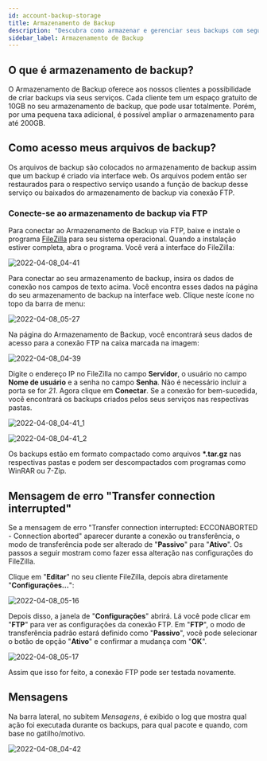 ```yaml
---
id: account-backup-storage
title: Armazenamento de Backup
description: "Descubra como armazenar e gerenciar seus backups com segurança usando opções de armazenamento escaláveis para fácil restauração e acesso → Saiba mais agora"
sidebar_label: Armazenamento de Backup
---
```


## O que é armazenamento de backup?
O Armazenamento de Backup oferece aos nossos clientes a possibilidade de criar backups via seus serviços. Cada cliente tem um espaço gratuito de 10GB no seu armazenamento de backup, que pode usar totalmente. Porém, por uma pequena taxa adicional, é possível ampliar o armazenamento para até 200GB.

## Como acesso meus arquivos de backup?
Os arquivos de backup são colocados no armazenamento de backup assim que um backup é criado via interface web. Os arquivos podem então ser restaurados para o respectivo serviço usando a função de backup desse serviço ou baixados do armazenamento de backup via conexão FTP.

### Conecte-se ao armazenamento de backup via FTP
Para conectar ao Armazenamento de Backup via FTP, baixe e instale o programa [FileZilla](http://www.filezilla.de/download.htm) para seu sistema operacional. Quando a instalação estiver completa, abra o programa.
Você verá a interface do FileZilla:

![2022-04-08_04-41](https://screensaver01.zap-hosting.com/index.php/s/XHa7gfPBKcGgYj4/preview)

Para conectar ao seu armazenamento de backup, insira os dados de conexão nos campos de texto acima.
Você encontra esses dados na página do seu armazenamento de backup na interface web.
Clique neste ícone no topo da barra de menu:

![2022-04-08_05-27](https://screensaver01.zap-hosting.com/index.php/s/dFRCTXK48qxbcJb/preview)

Na página do Armazenamento de Backup, você encontrará seus dados de acesso para a conexão FTP na caixa marcada na imagem:

![2022-04-08_04-39](https://screensaver01.zap-hosting.com/index.php/s/pziwNeT9jmFC5Ax/preview)

Digite o endereço IP no FileZilla no campo **Servidor**, o usuário no campo **Nome de usuário** e a senha no campo **Senha**. Não é necessário incluir a porta se for *21*. Agora clique em **Conectar**.
Se a conexão for bem-sucedida, você encontrará os backups criados pelos seus serviços nas respectivas pastas.

![2022-04-08_04-41_1](https://screensaver01.zap-hosting.com/index.php/s/K9MZHf8napDMCjT/preview)

![2022-04-08_04-41_2](https://screensaver01.zap-hosting.com/index.php/s/ca7DkJ2T6DpxTFH/preview)

Os backups estão em formato compactado como arquivos **\*.tar.gz** nas respectivas pastas e podem ser descompactados com programas como WinRAR ou 7-Zip.

## Mensagem de erro "Transfer connection interrupted"

Se a mensagem de erro "Transfer connection interrupted: ECCONABORTED - Connection aborted" aparecer durante a conexão ou transferência, o modo de transferência pode ser alterado de "**Passivo**" para "**Ativo**".
Os passos a seguir mostram como fazer essa alteração nas configurações do FileZilla.

Clique em "**Editar**" no seu cliente FileZilla, depois abra diretamente "**Configurações...**":

![2022-04-08_05-16](https://screensaver01.zap-hosting.com/index.php/s/AgrmP6i5aAEr2kr/preview)

Depois disso, a janela de "**Configurações**" abrirá. Lá você pode clicar em "**FTP**" para ver as configurações da conexão FTP.
Em "**FTP**", o modo de transferência padrão estará definido como "**Passivo**", você pode selecionar o botão de opção "**Ativo**" e confirmar a mudança com "**OK**".

![2022-04-08_05-17](https://screensaver01.zap-hosting.com/index.php/s/REPQieY3Zbm8arM/preview)

Assim que isso for feito, a conexão FTP pode ser testada novamente.

## Mensagens
Na barra lateral, no subitem *Mensagens*, é exibido o log que mostra qual ação foi executada durante os backups, para qual pacote e quando, com base no gatilho/motivo.

![2022-04-08_04-42](https://screensaver01.zap-hosting.com/index.php/s/GwtGHoDL7d9r3Ds/preview)